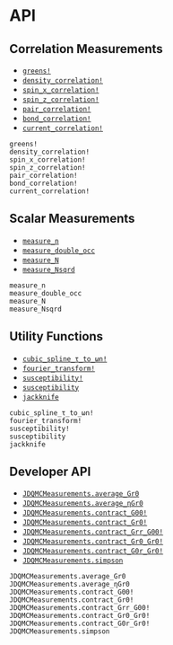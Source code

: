 # API

## Correlation Measurements

- [`greens!`](@ref)
- [`density_correlation!`](@ref)
- [`spin_x_correlation!`](@ref)
- [`spin_z_correlation!`](@ref)
- [`pair_correlation!`](@ref)
- [`bond_correlation!`](@ref)
- [`current_correlation!`](@ref)

```@docs
greens!
density_correlation!
spin_x_correlation!
spin_z_correlation!
pair_correlation!
bond_correlation!
current_correlation!
```

## Scalar Measurements

- [`measure_n`](@ref)
- [`measure_double_occ`](@ref)
- [`measure_N`](@ref)
- [`measure_Nsqrd`](@ref)

```@docs
measure_n
measure_double_occ
measure_N
measure_Nsqrd
```

## Utility Functions

- [`cubic_spline_τ_to_ωn!`](@ref)
- [`fourier_transform!`](@ref)
- [`susceptibility!`](@ref)
- [`susceptibility`](@ref)
- [`jackknife`](@ref)

```@docs
cubic_spline_τ_to_ωn!
fourier_transform!
susceptibility!
susceptibility
jackknife
```

## Developer API

- [`JDQMCMeasurements.average_Gr0`](@ref)
- [`JDQMCMeasurements.average_ηGr0`](@ref)
- [`JDQMCMeasurements.contract_G00!`](@ref)
- [`JDQMCMeasurements.contract_Gr0!`](@ref)
- [`JDQMCMeasurements.contract_Grr_G00!`](@ref)
- [`JDQMCMeasurements.contract_Gr0_Gr0!`](@ref)
- [`JDQMCMeasurements.contract_G0r_Gr0!`](@ref)
- [`JDQMCMeasurements.simpson`](@ref)

```@docs
JDQMCMeasurements.average_Gr0
JDQMCMeasurements.average_ηGr0
JDQMCMeasurements.contract_G00!
JDQMCMeasurements.contract_Gr0!
JDQMCMeasurements.contract_Grr_G00!
JDQMCMeasurements.contract_Gr0_Gr0!
JDQMCMeasurements.contract_G0r_Gr0!
JDQMCMeasurements.simpson
```
